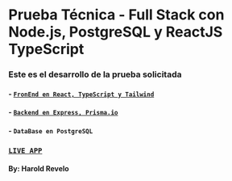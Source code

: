 # Prueba Técnica - Full Stack con Node.js, PostgreSQL y ReactJS TypeScript

### Este es el desarrollo de la prueba solicitada

#### - [`FronEnd en React, TypeScript y Tailwind`](./front)
#### - [`Backend en Express, Prisma.io`](./back)
#### - `DataBase en PostgreSQL`

### [`LIVE APP`](https://just-play-front.vercel.app/)

#### By: Harold Revelo
